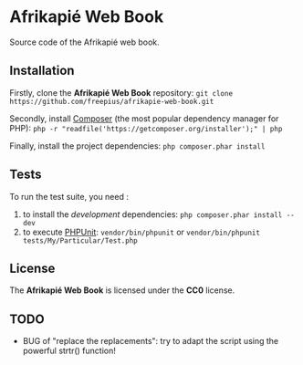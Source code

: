 Afrikapié Web Book
==================

Source code of the Afrikapié web book.

Installation
------------

Firstly, clone the **Afrikapié Web Book** repository:
``git clone https://github.com/freepius/afrikapie-web-book.git``

Secondly, install [Composer] (the most popular dependency manager for PHP):
``php -r "readfile('https://getcomposer.org/installer');" | php``

Finally, install the project dependencies: ``php composer.phar install``

Tests
-----

To run the test suite, you need :

1. to install the *development* dependencies: ``php composer.phar install --dev``
1. to execute [PHPUnit]: ``vendor/bin/phpunit`` or ``vendor/bin/phpunit tests/My/Particular/Test.php``

License
-------

The **Afrikapié Web Book** is licensed under the **CC0** license.

TODO
----

* BUG of "replace the replacements": try to adapt the script using the powerful strtr() function!


[Composer]: http://getcomposer.org
[PHPUnit]: https://phpunit.de
